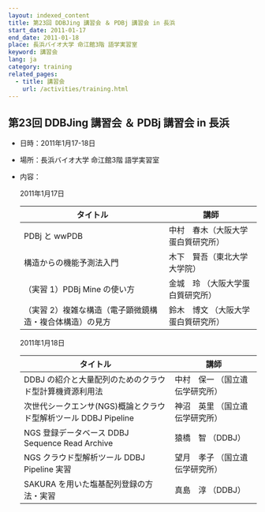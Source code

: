 ```yaml
---
layout: indexed_content
title: 第23回 DDBJing 講習会 ＆ PDBj 講習会 in 長浜
start_date: 2011-01-17
end_date: 2011-01-18
place: 長浜バイオ大学 命江館3階 語学実習室
keyword: 講習会
lang: ja
category: training
related_pages:
  - title: 講習会
    url: /activities/training.html
---
```


## 第23回 DDBJing 講習会 ＆ PDBj 講習会 in 長浜 <a name="23"></a>

-   日時：2011年1月17-18日

-   場所：長浜バイオ大学 命江館3階 語学実習室

-   内容：

    2011年1月17日

    | タイトル | 講師 |
    |----|----|
    | PDBj と wwPDB | 中村　春木（大阪大学蛋白質研究所）  |
    | 構造からの機能予測法入門 | 木下　賢吾（東北大学大学院） |
    | （実習 1）PDBj Mine の使い方 | 金城　玲 （大阪大学蛋白質研究所） |
    | （実習 2）複雑な構造（電子顕微鏡構造・複合体構造）の見方 | 鈴木　博文 （大阪大学蛋白質研究所） |

    2011年1月18日

    | タイトル | 講師 |
    |----|----|
    | DDBJ の紹介と大量配列のためのクラウド型計算機資源利用法 | 中村　保一 （国立遺伝学研究所） |
    | 次世代シークエンサ(NGS)概論とクラウド型解析ツール DDBJ Pipeline | 神沼　英里 （国立遺伝学研究所） |
    | NGS 登録データベース DDBJ Sequence Read Archive | 猿橋　智 （DDBJ） |
    | NGS クラウド型解析ツール DDBJ Pipeline 実習 | 望月　孝子 （国立遺伝学研究所） |
    | SAKURA を用いた塩基配列登録の方法・実習 | 真島　淳 （DDBJ） |
